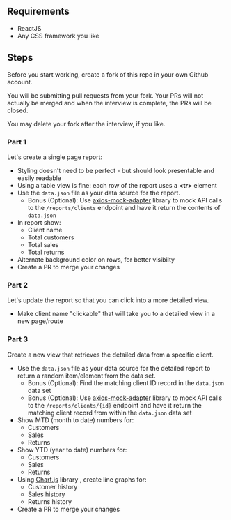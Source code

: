 ## Requirements

* ReactJS
* Any CSS framework you like

## Steps

Before you start working, create a fork of this repo in your own Github account.

You will be submitting pull requests from your fork. Your PRs will not actually be merged and when the interview is complete, the PRs will be closed.

You may delete your fork after the interview, if you like.

### Part 1
Let's create a single page report:

* Styling doesn't need to be perfect - but should look presentable and easily readable
* Using a table view is fine: each row of the report uses a **\<tr\>** element
* Use the `data.json` file as your data source for the report.
    * Bonus (Optional): Use [axios-mock-adapter](https://www.npmjs.com/package/axios-mock-adapter) library to mock API calls to the `/reports/clients` endpoint and have it return the contents of `data.json`
* In report show:
    * Client name
    * Total customers
    * Total sales
    * Total returns
* Alternate background color on rows, for better visibilty
* Create a PR to merge your changes

### Part 2
Let's update the report so that you can click into a more detailed view.

* Make client name "clickable" that will take you to a detailed view in a new page/route

### Part 3
Create a new view that retrieves the detailed data from a specific client.

* Use the `data.json` file as your data source for the detailed report to return a random item/element from the data set.
    * Bonus (Optional): Find the matching client ID record in the `data.json` data set 
    * Bonus (Optional): Use [axios-mock-adapter](https://www.npmjs.com/package/axios-mock-adapter) library to mock API calls to the `/reports/clients/{id}` endpoint and have it return the matching client record from within the `data.json` data set
* Show MTD (month to date) numbers for:
    * Customers
    * Sales
    * Returns
* Show YTD (year to date) numbers for:
    * Customers
    * Sales
    * Returns
* Using [Chart.js](https://www.chartjs.org/docs/latest/samples/line/line.html) library , create line graphs for:
    * Customer history
    * Sales history
    * Returns history
* Create a PR to merge your changes